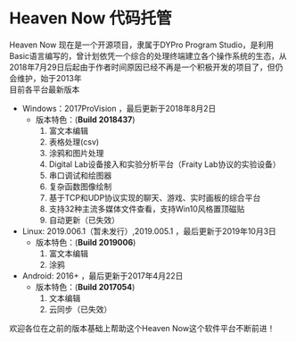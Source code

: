 # Heaven Now 代码托管
Heaven Now 现在是一个开源项目，隶属于DYPro Program Studio，是利用Basic语言编写的，曾计划依凭一个综合的处理终端建立各个操作系统的生态，从2018年7月29日后起由于作者时间原因已经不再是一个积极开发的项目了，但仍会维护，始于2013年    
目前各平台最新版本
- Windows：2017ProVision [](https://github.com/benhaotang/Heaven-Now/releases/tag/2017)，最后更新于2018年8月2日
  - 版本特色：(**Build 2018437**)
    1. 富文本编辑
    2. 表格处理(csv)
    3. 涂鸦和图片处理
    4. Digital Lab设备接入和实验分析平台（Fraity Lab协议的实验设备）
    5. 串口调试和绘图器
    6. 复杂函数图像绘制
    7. 基于TCP和UDP协议实现的聊天、游戏、实时画板的综合平台
    8. 支持32种主流多媒体文件查看，支持Win10风格置顶磁贴
    9. 自动更新（已失效）
- Linux: 2019.006.1（暂未发行）,2019.005.1 [](https://github.com/benhaotang/Heaven-Now/releases/tag/2019.005.1)，最后更新于2019年10月3日
  - 版本特色：(**Build 2019006**)
    1. 富文本编辑
    2. 涂鸦
- Android: 2016+ [](https://github.com/benhaotang/Heaven-Now/releases/tag/2016.a)，最后更新于2017年4月22日
  - 版本特色：(**Build 2017054**)
    1. 文本编辑
    2. 云同步（已失效）

欢迎各位在之前的版本基础上帮助这个Heaven Now这个软件平台不断前进！
